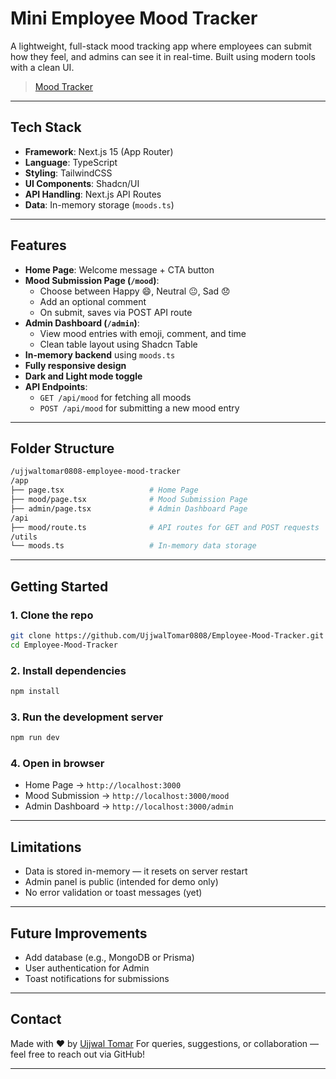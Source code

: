 # Mini Employee Mood Tracker

A lightweight, full-stack mood tracking app where employees can submit how they feel, and admins can see it in real-time. Built using modern tools with a clean UI.

> [Mood Tracker](https://employee-mood-tracker-alpha.vercel.app/)

---

## Tech Stack

- **Framework**: Next.js 15 (App Router)
- **Language**: TypeScript
- **Styling**: TailwindCSS
- **UI Components**: Shadcn/UI
- **API Handling**: Next.js API Routes
- **Data**: In-memory storage (`moods.ts`)

---

## Features

- **Home Page**: Welcome message + CTA button
- **Mood Submission Page (`/mood`)**: 
  - Choose between Happy 😄, Neutral 😐, Sad 😞
  - Add an optional comment
  - On submit, saves via POST API route
- **Admin Dashboard (`/admin`)**:
  - View mood entries with emoji, comment, and time
  - Clean table layout using Shadcn Table
- **In-memory backend** using `moods.ts`
- **Fully responsive design**
- **Dark and Light mode toggle**
- **API Endpoints**:
  - `GET /api/mood` for fetching all moods
  - `POST /api/mood` for submitting a new mood entry

---

## Folder Structure

```bash
/ujjwaltomar0808-employee-mood-tracker
/app
├── page.tsx                   # Home Page
├── mood/page.tsx              # Mood Submission Page
├── admin/page.tsx             # Admin Dashboard Page
/api
├── mood/route.ts              # API routes for GET and POST requests
/utils
└── moods.ts                   # In-memory data storage

```

---

## Getting Started

### 1. Clone the repo
```bash
git clone https://github.com/UjjwalTomar0808/Employee-Mood-Tracker.git
cd Employee-Mood-Tracker
```

### 2. Install dependencies

```bash
npm install
```

### 3. Run the development server

```bash
npm run dev
```

### 4. Open in browser

* Home Page → `http://localhost:3000`
* Mood Submission → `http://localhost:3000/mood`
* Admin Dashboard → `http://localhost:3000/admin`

---

## Limitations

* Data is stored in-memory — it resets on server restart
* Admin panel is public (intended for demo only)
* No error validation or toast messages (yet)

---

## Future Improvements

* Add database (e.g., MongoDB or Prisma)
* User authentication for Admin
* Toast notifications for submissions

---

## Contact

Made with ❤️ by [Ujjwal Tomar](https://github.com/UjjwalTomar0808)
For queries, suggestions, or collaboration — feel free to reach out via GitHub!

---
